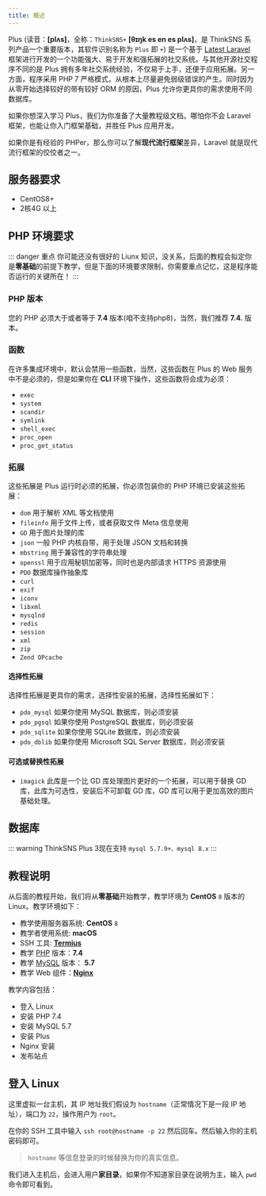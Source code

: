 ```yaml
---
title: 概述
---
```


Plus (读音：**[plʌs]**，全称：`ThinkSNS+` **[θɪŋk es en es plʌs]**，是 ThinkSNS 系列产品一个重要版本，其软件识别名称为 `Plus` 即 `+`) 是一个基于 [Latest Laravel](https://github.com/laravel/laravel) 框架进行开发的一个功能强大、易于开发和强拓展的社交系统。与其他开源社交程序不同的是 Plus 拥有多年社交系统经验，不仅易于上手，还便于应用拓展。另一方面，程序采用 PHP 7 严格模式，从根本上尽量避免弱级错误的产生。同时因为从零开始选择较好的带有较好 ORM 的原因，Plus 允许你更具你的需求使用不同数据库。

如果你想深入学习 Plus，我们为你准备了大量教程级文档。哪怕你不会 Laravel 框架，也能让你入门框架基础，并胜任 Plus 应用开发。

如果你是有经验的 PHPer，那么你可以了解**现代流行框架**差异，Laravel 就是现代流行框架的佼佼者之一。

##  服务器要求

- CentOS8+
- 2核4G 以上

## PHP 环境要求

::: danger 重点
你可能还没有很好的 Liunx 知识，没关系，后面的教程会拟定你是**零基础**的前提下教学，但是下面的环境要求限制，你需要重点记忆，这是程序能否运行的关键所在！
:::

### PHP 版本

您的 PHP 必须大于或者等于 **7.4** 版本(咱不支持php8)，当然，我们推荐 **7.4.** 版本。

### 函数

在许多集成环境中，默认会禁用一些函数，当然，这些函数在 Plus 的 Web 服务中不是必须的，但是如果你在 **CLI** 环境下操作，这些函数将会成为必须：

- `exec`
- `system`
- `scandir`
- `symlink`
- `shell_exec`
- `proc_open`
- `proc_get_status`

### 拓展

这些拓展是 Plus 运行时必须的拓展，你必须包装你的 PHP 环境已安装这些拓展：

- `dom` 用于解析 XML 等文档使用
- `fileinfo` 用于文件上传，或者获取文件 Meta 信息使用
- `GD` 用于图片处理的库
- `json` 一般 PHP 内核自带，用于处理 JSON 文档和转换
- `mbstring` 用于兼容性的字符串处理
- `openssl` 用于应用秘钥加密等，同时也是内部请求 HTTPS 资源使用
- `PDO` 数据库操作抽象库
- `curl`
- `exif`
- `iconv`
- `libxml`
- `mysqlnd`
- `redis`
- `session`
- `xml`
- `zip`
- `Zend OPcache`

#### 选择性拓展

选择性拓展是更具你的需求，选择性安装的拓展，选择性拓展如下：

- `pdo_mysql` 如果你使用 MySQL 数据库，则必须安装
- `pdo_pgsql` 如果你使用 PostgreSQL 数据库，则必须安装
- `pdo_sqlite` 如果你使用 SQLite 数据库，则必须安装
- `pdo_dblib` 如果你使用 Microsoft SQL Server 数据库，则必须安装

#### 可选或替换性拓展

- `imagick` 此库是一个比 GD 库处理图片更好的一个拓展，可以用于替换 GD 库，此库为可选性，安装后不可卸载 GD 库，GD 库可以用于更加高效的图片基础处理。

## 数据库
::: warning
ThinkSNS Plus 3现在支持 `mysql 5.7.9+、mysql 8.x`
:::

## 教程说明

从后面的教程开始，我们将从**零基础**开始教学，教学环境为 **CentOS** `8` 版本的 Linux。教学环境如下：

- 教学使用服务器系统: **CentOS** `8`
- 教学者使用系统: **macOS**
- SSH 工具: [**Termius**](https://itunes.apple.com/cn/app/id549039908/)
- 教学 [PHP](http://php.net) 版本：**7.4**
- 教学 [MySQL](https://www.mysql.com/) 版本： **5.7**
- 教学 Web 组件：[**Nginx**](http://nginx.org/)

教学内容包括：

- 登入 Linux
- 安装 PHP 7.4
- 安装 MySQL 5.7
- 安装 Plus
- Nginx 安装
- 发布站点

## 登入 Linux

这里虚拟一台主机，其 IP 地址我们假设为 `hostname`（正常情况下是一段 IP 地址），端口为 `22`，操作用户为 `root`。

在你的 SSH 工具中输入 `ssh root@hostname -p 22` 然后回车。然后输入你的主机密码即可。

> `hostname` 等信息登录的时候替换为你的真实信息。

我们进入主机后，会进入用户**家目录**，如果你不知道家目录在说明为主，输入 `pwd` 命令即可看到。
